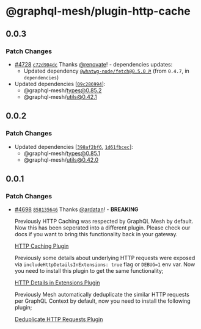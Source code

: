 # @graphql-mesh/plugin-http-cache

## 0.0.3

### Patch Changes

- [#4728](https://github.com/Urigo/graphql-mesh/pull/4728) [`c72d904dc`](https://github.com/Urigo/graphql-mesh/commit/c72d904dc11adfd3b6ee1695b1aaeae6ab64e1e9) Thanks [@renovate](https://github.com/apps/renovate)! - dependencies updates:
  - Updated dependency [`@whatwg-node/fetch@0.5.0` ↗︎](https://www.npmjs.com/package/@whatwg-node/fetch/v/0.5.0) (from `0.4.7`, in `dependencies`)
- Updated dependencies [[`09c286994`](https://github.com/Urigo/graphql-mesh/commit/09c28699441cda92f79e4e9b8464e7be5f46a786)]:
  - @graphql-mesh/types@0.85.2
  - @graphql-mesh/utils@0.42.1

## 0.0.2

### Patch Changes

- Updated dependencies [[`398af2bf6`](https://github.com/Urigo/graphql-mesh/commit/398af2bf602182ca315bc8d99d2237ad1a16ee48), [`1d61fbcec`](https://github.com/Urigo/graphql-mesh/commit/1d61fbcecb8d5b286bb1c2e727bdf7d233c566da)]:
  - @graphql-mesh/types@0.85.1
  - @graphql-mesh/utils@0.42.0

## 0.0.1

### Patch Changes

- [#4698](https://github.com/Urigo/graphql-mesh/pull/4698) [`858135646`](https://github.com/Urigo/graphql-mesh/commit/8581356462ae06b2acff96330aabf458f21e7a63) Thanks [@ardatan](https://github.com/ardatan)! - **BREAKING**

  Previously HTTP Caching was respected by GraphQL Mesh by default. Now this has been seperated into a different plugin. Please check our docs if you want to bring this functionality back in your gateway.

  [HTTP Caching Plugin](/docs/plugins/http-cache)

  Previously some details about underlying HTTP requests were exposed via `includeHttpDetailsInExtensions: true` flag or `DEBUG=1` env var. Now you need to install this plugin to get the same functionality;

  [HTTP Details in Extensions Plugin](/docs/plugins/http-details-extensions)

  Previously Mesh automatically deduplicate the similar HTTP requests per GraphQL Context by default, now you need to install the following plugin;

  [Deduplicate HTTP Requests Plugin](/docs/plugins/deduplicate-request)
